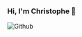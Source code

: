 ### Hi, I'm Christophe 👋 

![Github](https://github.com/Christophe-Fiacre/Christophe-Fiacre/assets/137292970/9399f36d-966c-4e40-b4c8-0a388a61dc9e)

<!--
**Christophe-Fiacre/Christophe-Fiacre** is a ✨ _special_ ✨ repository because its `README.md` (this file) appears on your GitHub profile.

Here are some ideas to get you started:

- 🔭 I’m currently working on ...
- 🌱 I’m currently learning ...
- 👯 I’m looking to collaborate on ...
- 🤔 I’m looking for help with ...
- 💬 Ask me about ...
- 📫 How to reach me: ...
- 😄 Pronouns: ...
- ⚡ Fun fact: ...
-->
